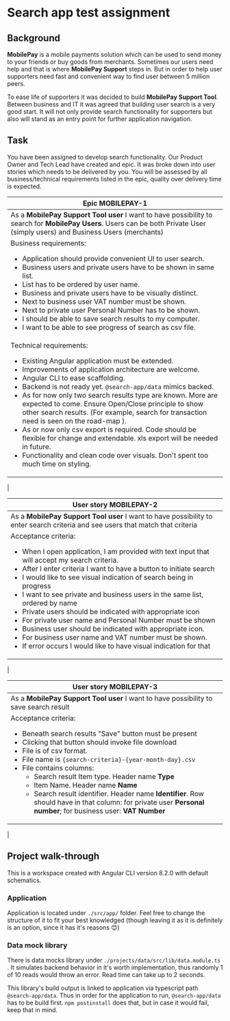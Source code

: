 # Search app test assignment

## Background

__MobilePay__ is a mobile payments solution which can be used to send money to your friends or buy goods from merchants. Sometimes our users need help and that is where __MobilePay Support__ steps in. But in order to help user supporters need fast and convenient way to find user between 5 million peers.

To ease life of supporters it was decided to build __MobilePay Support Tool__. Between business and IT it was agreed that building user search is a very good start. It will not only provide search functionality for supporters but also will stand as an entry point for further application navigation.

## Task

You have been assigned to develop search functionality. Our Product Owner and Tech Lead have created and epic. It was broke down into user stories which needs to be delivered by you. You will be assessed by all business/technical requirements listed in the epic, quality over delivery time is expected.

|Epic MOBILEPAY-1|
|----------------|
|As a __MobilePay Support Tool user__  I want to have possibility to search for __MobilePay Users__. Users can be both Private User (simply users) and Business Users (merchants)|
|Business requirements: <ul><li>Application should provide convenient UI to user search.</li><li>Business users and private users have to be shown in same list.</li><li>List has to be ordered by user name.</li><li>Business and private users have to be visually distinct.</li><li>Next to business user VAT number must be shown.</li><li>Next to private user Personal Number has to be shown.</li><li>I should be able to save search results to my computer.</li><li>I want to be able to see progress of search as csv file.</li></ul>
|Technical requirements: <ul><li>Existing Angular application must be extended.</li><li>Improvements of application architecture are welcome.</li><li>Angular CLI to ease scaffolding.</li><li>Backend is not ready yet. ```@search-app/data``` mimics backed.</li><li>As for now only two search results type are known. More are expected to come. Ensure Open/Close principle to show other search results. (For example, search for transaction need is seen on the road-map ).</li><li>As or now only csv export is required. Code should be flexible for change and extendable. xls export will be needed in future.</li><li>Functionality and clean code over visuals. Don't spent too much time on styling.</li></ul>
|

|User story MOBILEPAY-2|
|----------------------|
|As a __MobilePay Support Tool user__ I want to have possibility to enter search criteria and see users that match that criteria
|Acceptance criteria: <ul><li>When I open application, I am provided with text input that will accept my search criteria.</li><li>After I enter criteria I want to have a button to initiate search</li><li>I would like to see visual indication of search being in progress</li><li>I want to see private and business users in the same list, ordered by name</li><li>Private users should be indicated with appropriate icon</li><li>For private user name and Personal Number must be shown</li><li>Business user should be indicated with appropriate icon.</li><li>For business user name and VAT number must be shown.</li><li>If error occurs I would like to have visual indication for that</li></ul>
|

|User story MOBILEPAY-3|
|----------------------|
|As a __MobilePay Support Tool user__ I want to have possibility to save search result
|Acceptance criteria: <ul><li>Beneath search results "Save" button must be present</li><li>Clicking that button should invoke file download</li><li>File is of csv format.</li><li>File name is ```{search-criteria}-{year-month-day}.csv```</li><li>File contains columns: <ul><li>Search result Item type. Header name __Type__</li><li>Item Name. Header name __Name__</li><li>Search result identifier. Header name __Identifier__. Row should have in that column: for private user __Personal number__; for business user: __VAT Number__</li></ul></li></ul>
|

## Project walk-through

This is a workspace created with Angular CLI version 8.2.0 with default schematics.

### Application

Application is located under ```./src/app/``` folder.
Feel free to change the structure of it to fit your best knowledged (though leaving it as it is definitely is an option, since it has it's reasons 😊)

### Data mock library

There is data mocks library under ```./projects/data/src/lib/data.module.ts``` . It simulates backend behavior in it's worth implementation, thus randomly 1 of 10 reads would throw an error. Read time can take up to 2 seconds.

This library's build output is linked to application via typescript path ```@search-app/data```. Thus in order for the application to run, ```@search-app/data``` has to be build first. ```npm postinstall``` does that, but in case it would fail, keep that in mind.

